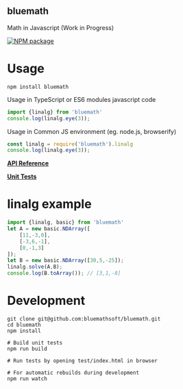 
## bluemath

Math in Javascript (Work in Progress)

[![NPM package](https://img.shields.io/npm/v/bluemath.svg)](https://www.npmjs.com/package/bluemath)

Usage
===

    npm install bluemath

Usage in TypeScript or ES6 modules javascript code

``` typescript
import {linalg} from 'bluemath'
console.log(linalg.eye(3));
```

Usage in Common JS environment (eg. node.js, browserify)

``` javascript
const linalg = require('bluemath').linalg
console.log(linalg.eye(3));
```

[**API Reference**](http://www.bluemathsoftware.com/docs/index.html)

[**Unit Tests**](http://www.bluemathsoftware.com/tests/index.html)

linalg example
===

```javascript
import {linalg, basic} from 'bluemath'
let A = new basic.NDArray([
	[11,-3,0],
	[-3,6,-1],
	[0,-1,3]
]);
let B = new basic.NDArray([30,5,-25]);
linalg.solve(A,B);
console.log(B.toArray()); // [3,1,-8]
```


Development
===

    git clone git@github.com:bluemathsoft/bluemath.git
    cd bluemath
    npm install

    # Build unit tests
    npm run build

    # Run tests by opening test/index.html in browser

    # For automatic rebuilds during development
    npm run watch


